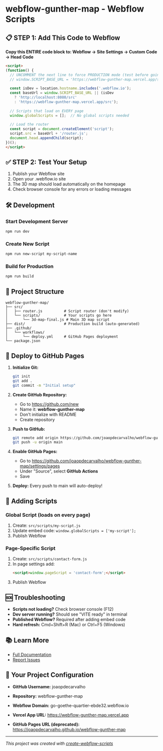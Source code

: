 # webflow-gunther-map - Webflow Scripts

## 📋 STEP 1: Add This Code to Webflow

**Copy this ENTIRE code block to: Webflow → Site Settings → Custom Code → Head Code**

```html
<script>
(function() {
  // UNCOMMENT the next line to force PRODUCTION mode (test before going live!)
  // window.SCRIPT_BASE_URL = 'https://webflow-gunther-map.vercel.app/src';
  
  const isDev = location.hostname.includes('.webflow.io');
  const baseUrl = window.SCRIPT_BASE_URL || (isDev 
    ? 'http://localhost:8080/src' 
    : 'https://webflow-gunther-map.vercel.app/src');
  
  // Scripts that load on EVERY page
  window.globalScripts = [];  // No global scripts needed
  
  // Load the router
  const script = document.createElement('script');
  script.src = baseUrl + '/router.js';
  document.head.appendChild(script);
})();
</script>
```

## ✅ STEP 2: Test Your Setup

1. Publish your Webflow site
2. Open your .webflow.io site
3. The 3D map should load automatically on the homepage
4. Check browser console for any errors or loading messages

## 🛠 Development

### Start Development Server
```bash
npm run dev
```

### Create New Script
```bash
npm run new-script my-script-name
```

### Build for Production
```bash
npm run build
```

## 📁 Project Structure

```
webflow-gunther-map/
├── src/
│   ├── router.js          # Script router (don't modify)
│   └── scripts/           # Your scripts go here
│       └── 3d-map-final.js # Main 3D map script
├── dist/                  # Production build (auto-generated)
├── .github/
│   └── workflows/
│       └── deploy.yml     # GitHub Pages deployment
└── package.json
```

## 🚢 Deploy to GitHub Pages

1. **Initialize Git:**
   ```bash
   git init
   git add .
   git commit -m "Initial setup"
   ```

2. **Create GitHub Repository:**
   - Go to https://github.com/new
   - Name it: **webflow-gunther-map**
   - Don't initialize with README
   - Create repository

3. **Push to GitHub:**
   ```bash
   git remote add origin https://github.com/joaopdecarvalho/webflow-gunther-map.git
   git push -u origin main
   ```

4. **Enable GitHub Pages:**
   - Go to https://github.com/joaopdecarvalho/webflow-gunther-map/settings/pages
   - Under "Source", select **GitHub Actions**
   - Save

5. **Deploy:**
   Every push to main will auto-deploy!

## 📝 Adding Scripts

### Global Script (loads on every page)
1. Create: `src/scripts/my-script.js`
2. Update embed code: `window.globalScripts = ['my-script'];`
3. Publish Webflow

### Page-Specific Script
1. Create: `src/scripts/contact-form.js`
2. In page settings add:
   ```html
   <script>window.pageScript = 'contact-form';</script>
   ```
3. Publish Webflow

## 🆘 Troubleshooting

- **Scripts not loading?** Check browser console (F12)
- **Dev server running?** Should see "VITE ready" in terminal
- **Published Webflow?** Required after adding embed code
- **Hard refresh:** Cmd+Shift+R (Mac) or Ctrl+F5 (Windows)

## 📚 Learn More

- [Full Documentation](https://github.com/julianmemberstack/webflow-vibe-scripts)
- [Report Issues](https://github.com/julianmemberstack/webflow-vibe-scripts/issues)

## 🔧 Your Project Configuration

- **GitHub Username:** joaopdecarvalho
- **Repository:** webflow-gunther-map
- **Webflow Domain:** go-goethe-quartier-ebde32.webflow.io

- **Vercel App URL:** https://webflow-gunther-map.vercel.app
- **GitHub Pages URL (deprecated):** https://joaopdecarvalho.github.io/webflow-gunther-map

---

*This project was created with [create-webflow-scripts](https://www.npmjs.com/package/create-webflow-scripts)*
